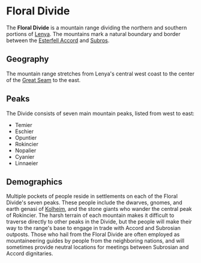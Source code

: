 # Floral Divide

The **Floral Divide** is a mountain range dividing the northern and southern portions of [Lenya](lenya.md). The mountains mark a natural boundary and border between the [Esterfell Accord](../../../ch-2-people-of-mote/societies/esterfell-accord/esterfell-accord.md) and [Subros](../../../../ch-2-people-of-mote/societies/subros.md).

## Geography

The mountain range stretches from Lenya's central west coast to the center of the [Great Seam](great-seam.md) to the east.

## Peaks

The Divide consists of seven main mountain peaks, listed from west to east:

- Temier
- Eschier
- Opuntier
- Rokincier
- Nopalier
- Cyanier
- Linnaeier

## Demographics

Multiple pockets of people reside in settlements on each of the Floral Divide's seven peaks. These people include the dwarves, gnomes, and earth genasi of [Kolheim](../../../ch-2-people-of-mote/societies/verdancy/kolheim.md), and the stone giants who wander the central peak of Rokincier. The harsh terrain of each mountain makes it difficult to traverse directly to other peaks in the Divide, but the people will make their way to the range's base to engage in trade with Accord and Subrosian outposts. Those who hail from the Floral Divide are often employed as mountaineering guides by people from the neighboring nations, and will sometimes provide neutral locations for meetings between Subrosian and Accord dignitaries.
